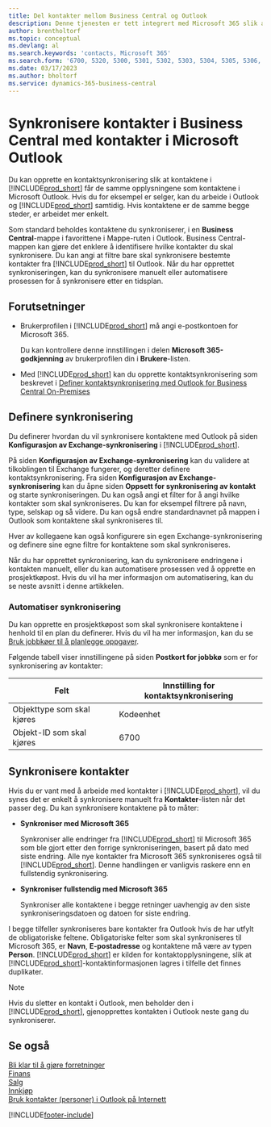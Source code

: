 ```yaml
---
title: Del kontakter mellom Business Central og Outlook
description: Denne tjenesten er tett integrert med Microsoft 365 slik at du kan dele kontakter mellom Outlook og Business Central.
author: brentholtorf
ms.topic: conceptual
ms.devlang: al
ms.search.keywords: 'contacts, Microsoft 365'
ms.search.form: '6700, 5320, 5300, 5301, 5302, 5303, 5304, 5305, 5306, 5307, 5308, 5309, 5310, 5311'
ms.date: 03/17/2023
ms.author: bholtorf
ms.service: dynamics-365-business-central
---
```

# <a name="synchronize-contacts-in-business-central-with-contacts-in-microsoft-outlook"></a>Synkronisere kontakter i Business Central med kontakter i Microsoft Outlook

Du kan opprette en kontaktsynkronisering slik at kontaktene i [!INCLUDE[prod_short](includes/prod_short.md)] får de samme opplysningene som kontaktene i Microsoft Outlook. Hvis du for eksempel er selger, kan du arbeide i Outlook og [!INCLUDE[prod_short](includes/prod_short.md)] samtidig. Hvis kontaktene er de samme begge steder, er arbeidet mer enkelt.  

Som standard beholdes kontaktene du synkroniserer, i en **Business Central**-mappe i favorittene i Mappe-ruten i Outlook. Business Central-mappen kan gjøre det enklere å identifisere hvilke kontakter du skal synkronisere. Du kan angi at filtre bare skal synkronisere bestemte kontakter fra [!INCLUDE[prod_short](includes/prod_short.md)] til Outlook. Når du har opprettet synkroniseringen, kan du synkronisere manuelt eller automatisere prosessen for å synkronisere etter en tidsplan.  

## <a name="prerequisites"></a>Forutsetninger

- Brukerprofilen i [!INCLUDE[prod_short](includes/prod_short.md)] må angi e-postkontoen for Microsoft 365.

  Du kan kontrollere denne innstillingen i delen **Microsoft 365-godkjenning** av brukerprofilen din i **Brukere**-listen.
- Med [!INCLUDE[prod_short](includes/prod_short.md)] kan du opprette kontaktsynkronisering som beskrevet i [Definer kontaktsynkronisering med Outlook for Business Central On-Premises](admin-contact-sync-setup-onprem.md)

## <a name="set-up-synchronization"></a>Definere synkronisering

Du definerer hvordan du vil synkronisere kontaktene med Outlook på siden **Konfigurasjon av Exchange-synkronisering** i [!INCLUDE[prod_short](includes/prod_short.md)]. 

På siden **Konfigurasjon av Exchange-synkronisering** kan du validere at tilkoblingen til Exchange fungerer, og deretter definere kontaktsynkronisering. Fra siden **Konfigurasjon av Exchange-synkronisering** kan du åpne siden **Oppsett for synkronisering av kontakt** og starte synkroniseringen. Du kan også angi et filter for å angi hvilke kontakter som skal synkroniseres. Du kan for eksempel filtrere på navn, type, selskap og så videre. Du kan også endre standardnavnet på mappen i Outlook som kontaktene skal synkroniseres til.  

Hver av kollegaene kan også konfigurere sin egen Exchange-synkronisering og definere sine egne filtre for kontaktene som skal synkroniseres.  

Når du har opprettet synkronisering, kan du synkronisere endringene i kontakten manuelt, eller du kan automatisere prosessen ved å opprette en prosjektkøpost. Hvis du vil ha mer informasjon om automatisering, kan du se neste avsnitt i denne artikkelen.

### <a name="automate-synchronization"></a>Automatiser synkronisering

Du kan opprette en prosjektkøpost som skal synkronisere kontaktene i henhold til en plan du definerer. Hvis du vil ha mer informasjon, kan du se [Bruk jobbkøer til å planlegge oppgaver](admin-job-queues-schedule-tasks.md). 

Følgende tabell viser innstillingene på siden **Postkort for jobbkø** som er for synkronisering av kontakter:

|Felt|Innstilling for kontaktsynkronisering|
|-----|-----|
|Objekttype som skal kjøres|Kodeenhet|
|Objekt-ID som skal kjøres|6700|

## <a name="synchronize-contacts"></a>Synkronisere kontakter

Hvis du er vant med å arbeide med kontakter i [!INCLUDE[prod_short](includes/prod_short.md)], vil du synes det er enkelt å synkronisere manuelt fra **Kontakter**-listen når det passer deg. Du kan synkronisere kontaktene på to måter:

* **Synkroniser med Microsoft 365**

  Synkroniser alle endringer fra [!INCLUDE[prod_short](includes/prod_short.md)] til Microsoft 365 som ble gjort etter den forrige synkroniseringen, basert på dato med siste endring. Alle nye kontakter fra Microsoft 365 synkroniseres også til [!INCLUDE[prod_short](includes/prod_short.md)]. Denne handlingen er vanligvis raskere enn en fullstendig synkronisering. 

* **Synkroniser fullstendig med Microsoft 365**

  Synkroniser alle kontaktene i begge retninger uavhengig av den siste synkroniseringsdatoen og datoen for siste endring.  

I begge tilfeller synkroniseres bare kontakter fra Outlook hvis de har utfylt de obligatoriske feltene. Obligatoriske felter som skal synkroniseres til Microsoft 365, er **Navn**, **E-postadresse** og kontaktene må være av typen **Person**. [!INCLUDE[prod_short](includes/prod_short.md)] er kilden for kontaktopplysningene, slik at [!INCLUDE[prod_short](includes/prod_short.md)]-kontaktinformasjonen lagres i tilfelle det finnes duplikater.  

> [!NOTE]
> Hvis du sletter en kontakt i Outlook, men beholder den i [!INCLUDE[prod_short](includes/prod_short.md)], gjenopprettes kontakten i Outlook neste gang du synkroniserer. 

## <a name="see-also"></a>Se også

[Bli klar til å gjøre forretninger](ui-get-ready-business.md)  
[Finans](finance.md)  
[Salg](sales-manage-sales.md)  
[Innkjøp](purchasing-manage-purchasing.md)  
[Bruk kontakter (personer) i Outlook på Internett](https://support.office.com/article/Using-contacts-People-in-Outlook-on-the-web-1e3438c7-26b2-420c-87de-3cea9d31b5cb?appver=OWB150)  


[!INCLUDE[footer-include](includes/footer-banner.md)]
